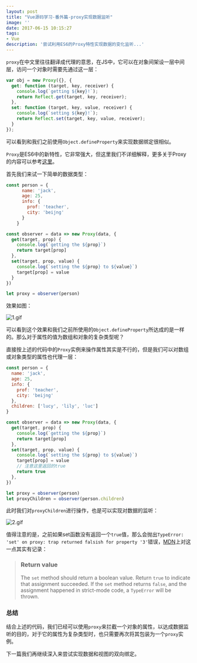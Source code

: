 ```yaml
---
layout: post
title: "Vue源码学习-番外篇-proxy实现数据监听"
image: ''
date: 2017-06-15 10:15:27
tags:
- Vue 
description: '尝试利用ES6的Proxy特性实现数据的变化监听...'
---
```


`proxy`在中文里往往翻译成代理的意思，在JS中，它可以在对象间架设一层中间层，访问一个对象时需要先通过这一层：

```javascript
var obj = new Proxy({}, {
  get: function (target, key, receiver) {
    console.log(`getting ${key}!`);
    return Reflect.get(target, key, receiver);
  },
  set: function (target, key, value, receiver) {
    console.log(`setting ${key}!`);
    return Reflect.set(target, key, value, receiver);
  }
});
```

可以看到和我们之前使用`Object.defineProperty`来实现数据绑定很相似。

`Proxy`是ES6中的新特性，它非常强大，但这里我们不详细解释，更多关于Proxy的内容可以参考[这里](http://es6.ruanyifeng.com/?search=...&x=3&y=10#docs/proxy)。

首先我们来试一下简单的数据类型：

```javascript
const person = {
      name: 'jack',
      age: 25,
      info: {
        prof: 'teacher',
        city: 'beijng'
      }
    }

const observer = data => new Proxy(data, {
  get(target, prop) {
    console.log(`getting the ${prop}`)
    return target[prop]
  },
  set(target, prop, value) {
    console.log(`setting the ${prop} to ${value}`)
    target[prop] = value
  }
})

let proxy = observer(person)
```

效果如图：

![1.gif]({{site.url}}/assets/images/2017-06-19-Vue源码学习-番外篇-proxy实现数据监听/1.gif)

可以看到这个效果和我们之前所使用的`Object.defineProperty`所达成的是一样的。那么对于属性的值为数组和对象的复杂类型呢？

直接按上述的代码中的`Proxy`实例来操作属性其实是不行的，但是我们可以对数组或对象类型的属性也代理一层：

```javascript
const person = {
  name: 'jack',
  age: 25,
  info: {
    prof: 'teacher',
    city: 'beijng'
  },
  children: ['lucy', 'lily', 'luc']
}

const observer = data => new Proxy(data, {
  get(target, prop) {
    console.log(`getting the ${prop}`)
    return target[prop]
  },
  set(target, prop, value) {
    console.log(`setting the ${prop} to ${value}`)
    target[prop] = value
    // 注意这里返回的true
    return true
  },
})

let proxy = observer(person)
let proxyChildren = observer(person.children)
```

此时我们对`proxyChildren`进行操作，也是可以实现对数据的监听：

![2.gif]({{site.url}}/assets/images/2017-06-19-Vue源码学习-番外篇-proxy实现数据监听/2.gif)

值得注意的是，之前如果set函数没有返回一个`true`值，那么会抛出`TypeError: 'set' on proxy: trap returned falsish for property '3'`错误，[MDN](https://developer.mozilla.org/en-US/docs/Web/JavaScript/Reference/Global_Objects/Proxy/handler/set)上对这一点其实有记录：

> ### Return value
>
> The `set` method should return a boolean value. Return `true` to indicate that assignment succeeded. If the `set` method returns `false`, and the assignment happened in strict-mode code, a `TypeError` will be thrown.

### 总结

结合上述的代码，我们已经可以使用`proxy`来拦截一个对象的属性，以达成数据监听的目的，对于它的属性为复杂类型时，也只需要再次将其包装为一个`proxy`实例。

下一篇我们再继续深入来尝试实现数据和视图的双向绑定。